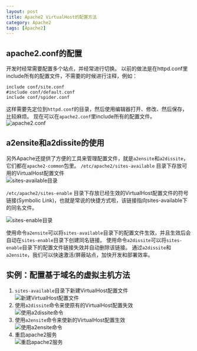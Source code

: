 ```yaml
---
layout: post
title: Apache2 VirtualHost的配置方法
category: Apache2
tags: [Apache2]
---
```


## apache2.conf的配置

开发时经常需要配置多个站点，并经常进行切换。
以前的做法是在httpd.conf里include所有的配置文件，不需要的时候进行注释，例如：

```
include conf/site.conf
#include conf/default.conf
include conf/spider.conf
```

这样需要先定位到`httpd.conf`的目录，然后使用编辑器打开、修改、然后保存，比较麻烦。
现在可以在`apache2.conf`里include所有的配置文件。  
![apache2.conf](http://img.blog.csdn.net/20161226202151823)

##  a2ensite和a2dissite的使用

另外Apache还提供了方便的工具来管理配置文件，就是`a2ensite`和`a2dissite`，它们都在`apache2-common`包里。
`/etc/apache2/sites-available` 目录下存放可用的VirtualHost配置文件  
 ![sites-available目录](http://img.blog.csdn.net/20161226202246480)  
 
`/etc/apache2/sites-enable`  目录下存放已经生效的VirtualHost配置文件的符号链接(Symbolic Link)，也就是常说的快捷方式啦，该链接指向sites-available下的同名文件。

![sites-enable目录](http://img.blog.csdn.net/20161226202338261)  

使用命令`a2ensite`可以将`sites-available`目录下的配置文件生效，并且生效后会自动在`sites-enable`目录下创建同名链接。
使用命令`a2dissite`可以将`sites-enable`目录下的配置文件链接失效并自动删除该链接。
通过`a2dissite`和`a2ensite`，我们可以快速激活/屏蔽站点，加快开发和部署效率。

##  实例：配置基于域名的虚拟主机方法

 1. `sites-available`目录下新建VirtualHost配置文件  
![新建VirtualHost配置文件](http://img.blog.csdn.net/20161226202525577)
 2. 使用`a2dissite`命令来使原有的VirtualHost配置失效  
![使用a2dissite命令](http://img.blog.csdn.net/20161226202553405)
 3. 使用`a2ensite`命令来使新的VirtualHost配置生效  
![使用a2ensite命令](http://img.blog.csdn.net/20161226202733263)
 4. 重启apache2服务  
![重启apache2服务](http://img.blog.csdn.net/20161226202706403)
